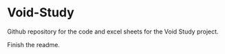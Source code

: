# Void-Study
Github repository for the code and excel sheets for the Void Study project.

Finish the readme.
